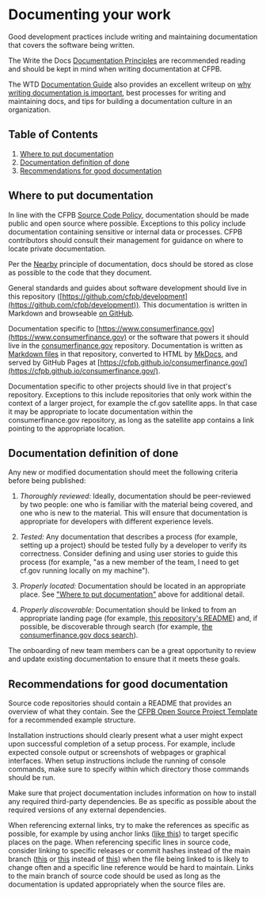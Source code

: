 # Documenting your work

Good development practices include writing and maintaining documentation that covers the software being written.

The Write the Docs
[Documentation Principles](https://www.writethedocs.org/guide/writing/docs-principles/)
are recommended reading and should be kept in mind when writing documentation at CFPB.

The WTD [Documentation Guide](https://www.writethedocs.org/guide/) also provides an excellent writeup on
[why writing documentation is important](https://www.writethedocs.org/guide/writing/beginners-guide-to-docs/#why-write-docs),
best processes for writing and maintaining docs, and tips for building a documentation culture in an organization.

## Table of Contents

1. [Where to put documentation](#where-to-put-documentation)
1. [Documentation definition of done](#documentation-definition-of-done)
1. [Recommendations for good documentation](#recommendations-for-good-documentation)

## Where to put documentation

In line with the CFPB [Source Code Policy](https://github.com/cfpb/source-code-policy/),
documentation should be made public and open source where possible.
Exceptions to this policy include documentation containing sensitive or internal data or processes.
CFPB contributors should consult their management for guidance on where to locate private documentation.

Per the [Nearby](https://www.writethedocs.org/guide/writing/docs-principles/#nearby) principle of documentation,
docs should be stored as close as possible to the code that they document.

General standards and guides about software development should live in this repository
([https://github.com/cfpb/development](https://github.com/cfpb/development)).
This documentation is written in Markdown and browseable
[on GitHub](https://github.com/cfpb/development#cfpb-development-guidelines).

Documentation specific to [https://www.consumerfinance.gov](https://www.consumerfinance.gov)
or the software that powers it should live in the [consumerfinance.gov](https://github.com/cfpb/consumerfinance.gov) repository.
Documentation is written as [Markdown files](https://github.com/cfpb/consumerfinance.gov/tree/main/docs)
in that repository, converted to HTML by [MkDocs](https://www.mkdocs.org/),
and served by GitHub Pages at [https://cfpb.github.io/consumerfinance.gov/](https://cfpb.github.io/consumerfinance.gov/).

Documentation specific to other projects should live in that project's repository.
Exceptions to this include repositories that only work within the context of a larger project,
for example the cf.gov satellite apps.
In that case it may be appropriate to locate documentation within the consumerfinance.gov repository,
as long as the satellite app contains a link pointing to the appropriate location.

## Documentation definition of done

Any new or modified documentation should meet the following criteria before being published:

1. _Thoroughly reviewed:_
Ideally, documentation should be peer-reviewed by two people:
one who is familiar with the material being covered, and one who is new to the material.
This will ensure that documentation is appropriate for developers with different experience levels.

1. _Tested:_
Any documentation that describes a process (for example, setting up a project)
should be tested fully by a developer to verify its correctness.
Consider defining and using user stories to guide this process
(for example, "as a new member of the team, I need to get cf.gov running locally on my machine").

1. _Properly located:_
Documentation should be located in an appropriate place.
See ["Where to put documentation"](#where-to-put-documentation) above for additional detail.

1. _Properly discoverable:_
Documentation should be linked to from an appropriate landing page
(for example, [this repository's README](https://github.com/cfpb/development/blob/main/README.md))
and, if possible, be discoverable through search
(for example, [the consumerfinance.gov docs search](https://cfpb.github.io/consumerfinance.gov/search.html?q=testing)).

The onboarding of new team members can be a great opportunity to review and
update existing documentation to ensure that it meets these goals.

## Recommendations for good documentation

Source code repositories should contain a README that provides an overview of
what they contain. See the
[CFPB Open Source Project Template](https://github.com/cfpb/open-source-project-template)
for a recommended example structure.

Installation instructions should clearly present what a user might expect upon
successful completion of a setup process.
For example, include expected console output or screenshots of webpages or graphical interfaces.
When setup instructions include the running of console commands,
make sure to specify within which directory those commands should be run.

Make sure that project documentation includes information on how to install any
required third-party dependencies.
Be as specific as possible about the required versions of any external dependencies.

When referencing external links, try to make the references as specific as possible,
for example by using anchor links
([like this](https://github.com/cfpb/development/#guides)) to target specific places on the page.
When referencing specific lines in source code, consider linking to specific
releases or commit hashes instead of the main branch
([this](https://github.com/cfpb/consumerfinance.gov/blob/7.2.2/tox.ini#L105) or
[this](https://github.com/cfpb/consumerfinance.gov/blob/fb16e906bc4935669f880c270ccf4e32b930b068/tox.ini#L105)
instead of
[this](https://github.com/cfpb/consumerfinance.gov/blob/main/tox.ini#L105))
when the file being linked to is likely to change often and a specific line reference would be hard to maintain.
Links to the main branch of source code should be used as long as the
documentation is updated appropriately when the source files are.